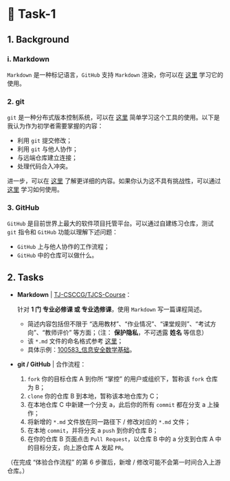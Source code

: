 # :rocket: Task-1

## 1. Background

### i. Markdown

`Markdown` 是一种标记语言，`GitHub` 支持 `Markdown` 渲染，你可以在 [这里](https://github.com/younghz/Markdown) 学习它的使用。

### 2. git

`git` 是一种分布式版本控制系统，可以在 [这里](https://www.liaoxuefeng.com/wiki/896043488029600/) 简单学习这个工具的使用。以下是我认为作为初学者需要掌握的内容：

* 利用 `git` 提交修改；
* 利用 `git` 与他人协作；
* 与远端仓库建立连接；
* 处理代码合入冲突。

进一步，可以在 [这里](https://git-scm.com/book/en/v2) 了解更详细的内容。如果你认为这不具有挑战性，可以通过 [这里](https://github.com/b1f6c1c4/learn-git-the-super-hard-way) 学习如何使用。

### 3. GitHub

`GitHub` 是目前世界上最大的软件项目托管平台。可以通过自建练习仓库，测试 `git` 指令和 `GitHub` 功能以理解下述问题：

* `GitHub` 上与他人协作的工作流程；
* `GitHub` 中的仓库可以做什么。

## 2. Tasks

* **Markdown** | [TJ-CSCCG/TJCS-Course](https://github.com/TJ-CSCCG/TJCS-Course)：

  针对 **1 门 专业必修课 或 专业选修课**，使用 `Markdown` 写一篇课程简述。

  * 简述内容包括但不限于 “选用教材”、“作业情况”、“课堂规则”、“考试方向”、“教师评价” 等方面；（注： **保护隐私**，不可透露 **姓名** 等信息）
  * 该 `*.md` 文件的命名格式参考 [这里](https://github.com/TJ-CSCCG/TJCS-Course/blob/master/CONTRIBUTING.md)；
  * 具体示例：[100583_信息安全数学基础](https://github.com/TJ-CSCCG/TJCS-Course/tree/master/100583_信息安全数学基础)。

* **git / GitHub** | 合作流程：
  1. `fork` 你的目标仓库 A 到你所 “掌控” 的用户或组织下，暂称该 `fork` 仓库为 B；
  2. `clone` 你的仓库 B 到本地，暂称该本地仓库为 C；
  3. 在本地仓库 C 中新建一个分支 a，此后你的所有 `commit` 都在分支 a 上操作；
  4. 将新增的 `*.md` 文件放在同一路径下 / 修改对应的 `*.md` 文件；
  5. 在本地 `commit`，并将分支 a `push` 到你的仓库 B；
  6. 在你的仓库 B 页面点击 `Pull Request`，以仓库 B 中的 a 分支到仓库 A 中的目标分支，向上游仓库 A 发起 `PR`。

（在完成 “体验合作流程” 的第 6 步骤后，新增 / 修改可能不会第一时间合入上游仓库。）
